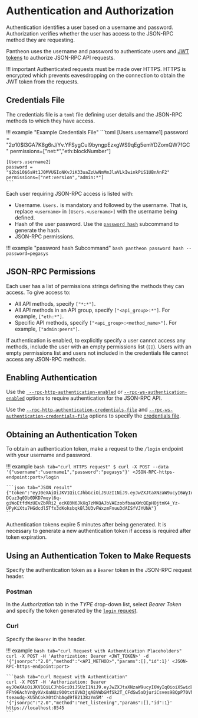 # Authentication and Authorization 

Authentication identifies a user based on a username and password. Authorization verifies whether the user has
access to the JSON-RPC method they are requesting.  

Pantheon uses the username and password to authenticate users and [JWT tokens](https://jwt.io/introduction/) to authorize JSON-RPC API requests. 

!!! important 
    Authenticated requests must be made over HTTPS. HTTPS is encrypted which prevents eavesdropping on the connection
    to obtain the JWT token from the requests.

## Credentials File 

The credentials file is a `toml` file defining user details and the JSON-RPC methods to which they have access. 

!!! example "Example Credentials File"
    ```toml
    [Users.username1]
    password = "$2a$10$l3GA7K8g6rJ/Yv.YFSygCuI9byngpEzxgWS9qEg5emYDZomQW7fGC"
    permissions=["net:*","eth:blockNumber"]
    
    [Users.username2]
    password = "$2b$10$6sHt1J0MVUGIoNKvJiK33uaZzUwNmMmJlaVLkIwinkPiS1UBnAnF2"
    permissions=["net:version","admin:*"]
    ```

Each user requiring JSON-RPC access is listed with: 

* Username. `Users.` is mandatory and followed by the username. That is, replace `<username>` in `[Users.<username>]` with the username being defined. 
* Hash of the user password. Use the [`password hash`](../Reference/Pantheon-CLI-Syntax.md#password) subcommand to generate the hash. 
* JSON-RPC permissions. 

!!! example "password hash Subcommand"
    ```bash
    pantheon password hash --password=pegasys
    ```
    
## JSON-RPC Permissions 

Each user has a list of permissions strings defining the methods they can access. To give access to: 

* All API methods, specify `["*:*"]`.
* All API methods in an API group, specify `["<api_group>:*"]`. For example, `["eth:*"]`. 
* Specific API methods, specify `["<api_group>:<method_name>"]`. For example, `["admin:peers"]`.

If authentication is enabled, to explicitly specify a user cannot access any methods, include the user with an empty permissions list (`[]`). 
Users with an empty permissions list and users not included in the credentials file cannot access any JSON-RPC
methods. 
    
## Enabling Authentication 
 
Use the [` --rpc-http-authentication-enabled`](../Reference/Pantheon-CLI-Syntax.md#rpc-http-authentication-enabled) or 
 [`--rpc-ws-authentication-enabled`](../Reference/Pantheon-CLI-Syntax.md#rpc-ws-authentication-enabled)
 options to require authentication for the JSON-RPC API.
  
Use the [`--rpc-http-authentication-credentials-file`](../Reference/Pantheon-CLI-Syntax.md#rpc-http-authentication-credentials-file)
and [`--rpc-ws-authentication-credentials-file`](../Reference/Pantheon-CLI-Syntax.md#rpc-ws-authentication-credentials-file) 
options to specify the [credentials file](#credentials-file).  

## Obtaining an Authentication Token 

To obtain an authentication token, make a request to the `/login` endpoint with your username and password. 

!!! example
    ```bash tab="curl HTTPS request"
    $ curl -X POST --data '{"username":"username1","password":"pegasys"}' <JSON-RPC-https-endpoint:port>/login
    ```
    
    ```json tab="JSON result"
    {"token":"eyJ0eXAiOiJKV1QiLCJhbGciOiJSUzI1NiJ9.eyJwZXJtaXNzaW9ucyI6WyIqOioiXSwidXNlcm5hbWUiOiJ1c2VyMiIsImlhdCI6MTU1MDQ2MDYwNCwiZXhwIjoxNTUwNDYwOTA0fQ.l2Ycqzl_AyvReXBeUSayOlOMS_E8-DCuz3q0Db0DKD7mqyl6q-giWoEtfdWzUEvZbRRi2_ecKO3N6JkXq7zMKQAJbVAEzobfbaaXWcQEpHOjtnK4_Yz-UPyKiXtu7HGdcdl5Tfx3dKoksbqkBl3U3vFWxzmFnuu3dAISfVJYUNA"}
    ``` 

Authentication tokens expire 5 minutes after being generated. It is necessary to generate a new authentication 
token if access is required after token expiration.     
    
## Using an Authentication Token to Make Requests 

Specify the authentication token as a `Bearer` token in the JSON-RPC request header. 

### Postman

In the _Authorization_ tab in the _TYPE_ drop-down list, select *Bearer Token* and specify the token 
generated by the [`login` request](#obtaining-an-authentication-token). 

### Curl

Specify the `Bearer` in the header. 

!!! example
    ```bash tab="curl Request with Authentication Placeholders"
    curl -X POST -H 'Authorization: Bearer <JWT_TOKEN>' -d '{"jsonrpc":"2.0","method":"<API_METHOD>","params":[],"id":1}' <JSON-RPC-https-endpoint:port>
    ```
    
    ```bash tab="curl Request with Authentication"
    curl -X POST -H 'Authorization: Bearer eyJ0eXAiOiJKV1QiLCJhbGciOiJSUzI1NiJ9.eyJwZXJtaXNzaW9ucyI6WyIqOioiXSwidXNlcm5hbWUiOiJ1c2VyMiIsImlhdCI6MTU1MDQ2MTQxNiwiZXhwIjoxNTUwNDYxNzE2fQ.WQ1mqpqzRLHaoL8gOSEZPvnRs_qf6j__7A3Sg8vf9RKvWdNTww_vRJF1gjcVy-FFh96AchVnQyXVx0aNUz9O0txt8VN3jqABVWbGMfSk2T_CFdSw5aDjuriCsves9BQpP70Vhj-tseaudg-XU5hCokX0tChbAqd9fB2138zYm5M' -d '{"jsonrpc":"2.0","method":"net_listening","params":[],"id":1}' https://localhost:8545
    ```